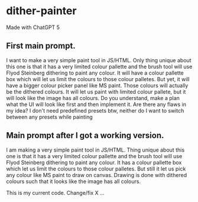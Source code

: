 # dither-painter

Made with ChatGPT 5

## First main prompt.

I want to make a very simple paint tool in JS/HTML. Only thing unique about this one is that it has a very limited colour pallette and the brush tool will use Flyod Steinberg dithering to paint any colour. It will have a colour pallette box which will let us limit the colours to those colour palletes. But yet, it will have a bigger colour picker panel like MS paint. Those colours will actually be the dithered colours. It will let us paint with limited colour pallete, but it will look like the image has all colours. Do you understand, make a plan what the UI will look like first and then implement it. Are there any flaws in my idea? I don't need predefined presets btw, neither do I want to switch between any presets while painting

## Main prompt after I got a working version.

I am making a very simple paint tool in JS/HTML. Thing unique about this one is that it has a very limited colour pallette and the brush tool will use Flyod Steinberg dithering to paint any colour. It has a colour pallette box which let us limit the colours to those colour palletes. But still it let us pick any colour like MS paint to draw on canvas. Drawing is done with dithered colours such that it looks like the image has all colours. 

This is my current code. Change/fix X ...

